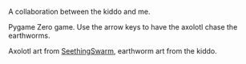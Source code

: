 A collaboration between the kiddo and me. 

Pygame Zero game. Use the arrow keys to have the axolotl chase the earthworms. 

Axolotl art from [SeethingSwarm](https://seethingswarm.itch.io/), earthworm art from the kiddo.